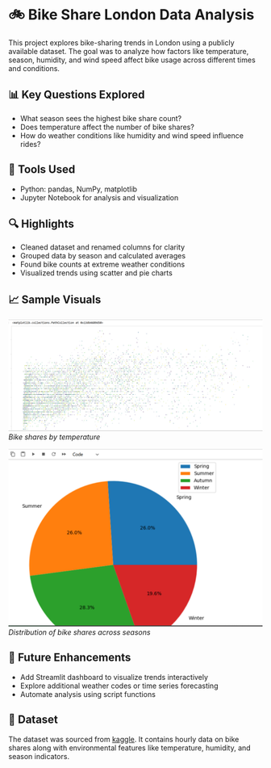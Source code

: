 # 🚲 Bike Share London Data Analysis

This project explores bike-sharing trends in London using a publicly available dataset. The goal was to analyze how factors like temperature, season, humidity, and wind speed affect bike usage across different times and conditions.

## 📊 Key Questions Explored 
- What season sees the highest bike share count? 
- Does temperature affect the number of bike shares?
- How do weather conditions like humidity and wind speed influence rides?

## 🔧 Tools Used
- Python: pandas, NumPy, matplotlib
- Jupyter Notebook for analysis and visualization

## 🔍 Highlights
- Cleaned dataset and renamed columns for clarity
- Grouped data by season and calculated averages
- Found bike counts at extreme weather conditions
- Visualized trends using scatter and pie charts

## 📈 Sample Visuals
![Scatter chart](visuals/scatter_temperature_vs_count.png)
*Bike shares by temperature*

![Pie chart](visuals/pie_chart_season_distribution.png)
*Distribution of bike shares across seasons*

## 🚀 Future Enhancements
- Add Streamlit dashboard to visualize trends interactively
- Explore additional weather codes or time series forecasting
- Automate analysis using script functions

## 📁 Dataset
The dataset was sourced from [kaggle](https://www.kaggle.com/datasets/hmavrodiev/london-bike-sharing-dataset). It contains hourly data on bike shares along with environmental features like temperature, humidity, and season indicators.

